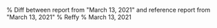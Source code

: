 % Diff between report from "March 13, 2021" and reference report from "March 13, 2021"
% Reffy
% March 13, 2021

